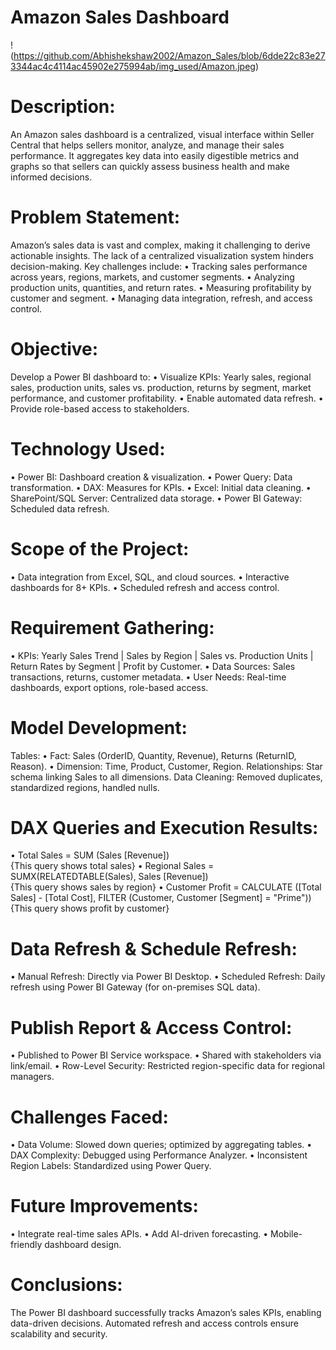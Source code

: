 # Amazon Sales Dashboard

!(https://github.com/Abhishekshaw2002/Amazon_Sales/blob/6dde22c83e273344ac4c4114ac45902e275994ab/img_used/Amazon.jpeg)

# Description:
An Amazon sales dashboard is a centralized, visual interface within Seller Central that helps sellers monitor, analyze, and manage their sales performance. It aggregates key data into easily digestible metrics and graphs so that sellers can quickly assess business health and make informed decisions.

# Problem Statement:
Amazon’s sales data is vast and complex, making it challenging to derive actionable insights. The lack of a centralized visualization system hinders decision-making. Key challenges include:
•	Tracking sales performance across years, regions, markets, and customer segments.
•	Analyzing production units, quantities, and return rates. 
•	Measuring profitability by customer and segment. 
•	Managing data integration, refresh, and access control.

# Objective:
Develop a Power BI dashboard to: 
•	Visualize KPIs: Yearly sales, regional sales, production units, sales vs. production, returns by segment, market performance, and customer profitability. 
•	Enable automated data refresh. 
•	Provide role-based access to stakeholders.

# Technology Used:
•	Power BI: Dashboard creation & visualization. 
•	Power Query: Data transformation. 
•	DAX: Measures for KPIs. 
•	Excel: Initial data cleaning. 
•	SharePoint/SQL Server: Centralized data storage. 
•	Power BI Gateway: Scheduled data refresh.

# Scope of the Project:
•	Data integration from Excel, SQL, and cloud sources. 
•	Interactive dashboards for 8+ KPIs. 
•	Scheduled refresh and access control.

# Requirement Gathering:
•	KPIs: Yearly Sales Trend | Sales by Region | Sales vs. Production Units | Return Rates by Segment | Profit by Customer. 
•	Data Sources: Sales transactions, returns, customer metadata. 
•	User Needs: Real-time dashboards, export options, role-based access.

# Model Development:
Tables:
•	Fact: Sales (OrderID, Quantity, Revenue), Returns (ReturnID, Reason). 
•	Dimension: Time, Product, Customer, Region. 
Relationships: Star schema linking Sales to all dimensions. 
Data Cleaning: Removed duplicates, standardized regions, handled nulls.

# DAX Queries and Execution Results:
•	Total Sales = SUM (Sales [Revenue])  
{This query shows total sales}
•	Regional Sales = SUMX(RELATEDTABLE(Sales), Sales [Revenue])  
{This query shows sales by region}
•	Customer Profit = CALCULATE ([Total Sales] - [Total Cost], FILTER (Customer, Customer [Segment] = "Prime"))  
{This query shows profit by customer}

# Data Refresh & Schedule Refresh:
•	Manual Refresh: Directly via Power BI Desktop. 
•	Scheduled Refresh: Daily refresh using Power BI Gateway (for on-premises SQL data).

# Publish Report & Access Control:
•	Published to Power BI Service workspace. 
•	Shared with stakeholders via link/email. 
•	Row-Level Security: Restricted region-specific data for regional managers.

# Challenges Faced:
•	Data Volume: Slowed down queries; optimized by aggregating tables. 
•	DAX Complexity: Debugged using Performance Analyzer. 
•	Inconsistent Region Labels: Standardized using Power Query.

# Future Improvements:
•	Integrate real-time sales APIs. 
•	Add AI-driven forecasting. 
•	Mobile-friendly dashboard design.

# Conclusions:
The Power BI dashboard successfully tracks Amazon’s sales KPIs, enabling data-driven decisions. Automated refresh and access controls ensure scalability and security.





